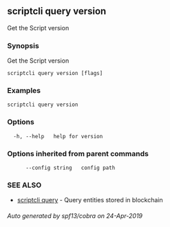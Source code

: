## scriptcli query version

Get the Script version

### Synopsis

Get the Script version

```
scriptcli query version [flags]
```

### Examples

```
scriptcli query version
```

### Options

```
  -h, --help   help for version
```

### Options inherited from parent commands

```
      --config string   config path
```

### SEE ALSO

* [scriptcli query](scriptcli_query.md)	 - Query entities stored in blockchain

###### Auto generated by spf13/cobra on 24-Apr-2019
